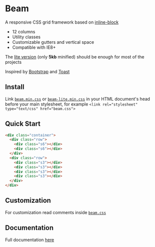 # Beam

A responsive CSS grid framework based on [inline-block](https://www.w3schools.com/css/css_inline-block.asp)

- 12 columns
- Utility classes
- Customizable gutters and vertical space
- Compatible with IE8+

The [lite version](beam-lite.css) (only <b>5kb</b> minified) should be enough for most of the projects

Inspired by [Bootstrap](https://github.com/twbs/bootstrap) and [Toast](https://github.com/daneden/Toast)

## Install

Link [`beam.min.css`](https://cdn.jsdelivr.net/gh/pldg/beam/beam.min.css) or [`beam-lite.min.css`](https://cdn.jsdelivr.net/gh/pldg/beam/beam-lite.min.css) in your HTML document's head before your main stylesheet, for example `<link rel="stylesheet" type="text/css" href="beam.css">`

## Quick Start

```html
<div class="container">
  <div class="row">
    <div class="s6"></div>
    <div class="s6"></div>
  </div>
  <div class="row">
    <div class="s3"></div>
    <div class="s3"></div>
    <div class="s3"></div>
    <div class="s3"></div>
  </div>
</div>
```

## Customization

For customization read comments inside [`beam.css`](beam.css)

## Documentation

Full documentation [here](https://pldg.github.io/beam/)
